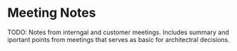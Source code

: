 # Meeting Notes

TODO: Notes from interngal and customer meetings. Includes summary and iportant points from meetings that serves as basic for architectral decisions.